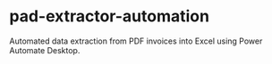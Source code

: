 # pad-extractor-automation
Automated data extraction from PDF invoices into Excel using Power Automate Desktop.
